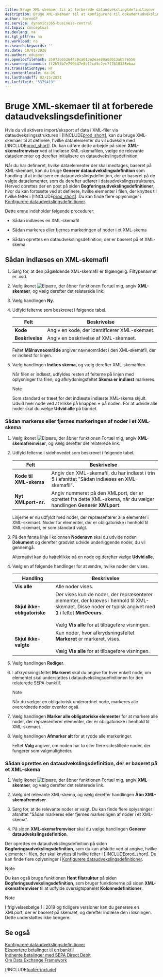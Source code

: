 ```yaml
---
title: Bruge XML-skemaer til at forberede dataudvekslingsdefinitioner
description: Bruge XML-skemaer til at konfigurere til dokumentudvekslingsstrukturen.
author: SorenGP
ms.service: dynamics365-business-central
ms.topic: conceptual
ms.devlang: na
ms.tgt_pltfrm: na
ms.workload: na
ms.search.keywords: ''
ms.date: 10/01/2020
ms.author: edupont
ms.openlocfilehash: 25073b552644c9ca013a2eae90a0d013ab57e556
ms.sourcegitcommit: ff2b55b7e790447e0c1fcd5c2ec7f7610338ebaa
ms.translationtype: HT
ms.contentlocale: da-DK
ms.lasthandoff: 02/15/2021
ms.locfileid: "5379419"
---
```

# <a name="use-xml-schemas-to-prepare-data-exchange-definitions"></a>Bruge XML-skemaer til at forberede dataudvekslingsdefinitioner

Hvis du vil aktivere import/eksport af data i XML-filer via dataudvekslingsstrukturen i [!INCLUDE[prod_short](includes/prod_short.md)], kan du bruge XML-skemaer til at definere, hvilke dataelementer du vil udveksle med [!INCLUDE[prod_short](includes/prod_short.md)]. Du kan udføre dette arbejde på siden **XML-skemafremviser** ved at indlæse XML-skemafilen, vælge de relevante dataelementer og derefter initialisere en dataudvekslingsdefinition.  

 Når du har defineret, hvilke dataelementer der skal medtages, baseret på XML-skemaet, kan du bruge **Generer dataudvekslingsdefinition** som handling til at initialisere en dataudvekslingsdefinition, der er baseret på de valgte dataelementer, som du derefter udfører i dataudvekslingsstrukturen. Herved oprettes der en post på siden **Bogføringsudvekslingsdefinitioner**, hvor du kan fortsætte ved at definere, hvilke elementer i filen, der knyttes til hvilke felter i [!INCLUDE[prod_short](includes/prod_short.md)]. Du kan finde flere oplysninger i [Konfigurere dataudvekslingsdefinitioner](across-how-to-set-up-data-exchange-definitions.md).  

 Dette emne indeholder følgende procedurer:  

- Sådan indlæses en XML-skemafil  

- Sådan markeres eller fjernes markeringen af noder i et XML-skema  

- Sådan oprettes en dataudvekslingsdefinition, der er baseret på et XML-skema  

## <a name="to-load-an-xml-schema-file"></a>Sådan indlæses en XML-skemafil

1. Sørg for, at den pågældende XML-skemafil er tilgængelig. Filtypenavnet er .xsd.  

2. Vælg ikonet ![Elpære, der åbner funktionen Fortæl mig](media/ui-search/search_small.png "Fortæl mig, hvad du vil foretage dig"), angiv **XML-skemaer**, og vælg derefter det relaterede link.  

3. Vælg handlingen **Ny**.  

4. Udfyld felterne som beskrevet i følgende tabel.  

    |Felt|Beskrivelse|  
    |---------------------------------|---------------------------------------|  
    |**Kode**|Angiv en kode, der identificerer XML-skemaet.|  
    |**Beskrivelse**|Angiv en beskrivelse af XML-skemaet.|  

     Feltet **Målnavneområde** angiver navneområdet i den XML-skemafil, der er indlæst for linjen.  

5. Vælg handlingen **Indlæs skema**, og vælg derefter XML-skemafilen.  

     Når filen er indlæst, udfyldes resten af felterne på linjen med oplysninger fra filen, og afkrydsningsfeltet **Skema er indlæst** markeres.  

    > [!NOTE]  
    >  Som standard er træet for det indlæste indlæste XML-skema skjult. Udvid hver node ved at klikke på knappen **+** på noden. For at udvide alle noder skal du vælge **Udvid alle** på båndet.  

### <a name="to-select-or-clear-nodes-in-an-xml-schema"></a>Sådan markeres eller fjernes markeringen af noder i et XML-skema  

1. Vælg ikonet ![Elpære, der åbner funktionen Fortæl mig](media/ui-search/search_small.png "Fortæl mig, hvad du vil foretage dig"), angiv **XML-skemafremviser**, og vælg derefter det relaterede link.  

2. Udfyld felterne i sidehovedet som beskrevet i følgende tabel.  

    |Felt|Beskrivelse|  
    |---------------------------------|---------------------------------------|  
    |**Kode til XML-skema**|Angiv den XML-skemafil, du har indlæst i trin 5 i afsnittet "Sådan indlæses en XML-skemafil".|  
    |**Nyt XMLport-nr.**|Angiv nummeret på den XMLport, der er oprettet fra dette XML-skema, når du vælger handlingen **Generér XMLport**.|  

     Linjerne er nu udfyldt med noder, der repræsenterer alle elementer i XML-skemaet. Noder for elementer, der er obligatoriske i henhold til XML-skemaet, er som standard valgt.  

3. På den første linje i kolonnen **Nodenavn** skal du udvide noden **Dokument** og derefter gradvist udvide underliggende noder, du vil gennemgå.  

     Alternativt kan du højreklikke på en node og derefter vælge **Udvid alle**.  

4. Vælg en af følgende handlinger for at ændre, hvilke noder der vises.  

    |**Handling**|Beskrivelse|  
    |----------------|---------------------------------------|  
    |**Vis alle**|Alle noder vises.|  
    |**Skjul ikke-obligatoriske**|Der vises kun de noder, der repræsenterer elementer, der kræves i henhold til XML-skemaet. Disse noder er typisk angivet med **1** i feltet **MinOccurs**.<br /><br /> Vælg **Vis alle** for at tilbageføre visningen.|  
    |**Skjul ikke-valgte**|Kun noder, hvor afkrydsningsfeltet **Markeret** er markeret, vises.<br /><br /> Vælg **Vis alle** for at tilbageføre visningen.|  

5. Vælg handlingen **Rediger**.  

6. I afkrydsningsfeltet **Markeret** skal du angive for hver enkelt node, om elementet skal understøttes i dataudvekslingsdefinitionen for den relaterede SEPA-bankfil.  

    > [!NOTE]  
    >  Når du vælger en obligatorisk underordnet node, markeres alle overordnede noder ovenfor også.  

7. Vælg handlingen **Marker alle obligatoriske elementer** for at markere alle noder, der repræsenterer elementer, der er obligatoriske i henhold til XML-skemaet.  

8. Vælg handlingen **Afmarker alt** for at rydde alle markeringer.  

     Feltet **Valg** angiver, om noden har to eller flere sidestillede noder, der fungerer som valgmuligheder.  

### <a name="to-generate-a-data-exchange-definition-that-is-based-on-an-xml-schema"></a>Sådan oprettes en dataudvekslingsdefinition, der er baseret på et XML-skema  

1. Vælg ikonet ![Elpære, der åbner funktionen Fortæl mig](media/ui-search/search_small.png "Fortæl mig, hvad du vil foretage dig"), angiv **XML-skemaer**, og vælg derefter det relaterede link.  

2. Vælg det relevante XML-skema, og vælg derefter handlingen **Åbn XML-skemafremviser**.  

3. Sørg for, at de relevante noder er valgt. Du kan finde flere oplysninger i afsnittet "Sådan markeres eller fjernes markeringen af noder i et XML-skema".  

4. På siden **XML-skemafremviser** skal du vælge handlingen **Generer dataudvekslingsdefinition**.  

 Der oprettes en dataudvekslingsdefinition på siden **Bogføringsudvekslingsdefinition**, som du kan afslutte ved at angive, hvilke elementer i filen, der skal knyttes til hvilke felter i [!INCLUDE[prod_short](includes/prod_short.md)]. Du kan finde flere oplysninger i [Konfigurere dataudvekslingsdefinitioner](across-how-to-set-up-data-exchange-definitions.md).  

> [!NOTE]  
> Du kan også bruge funktionen **Hent filstruktur** på siden **Bogføringsudvekslingsdefinition**, som bruger funktionerne på siden **XML-skemafremviser** til at udfylde oversigtspanelet **Kolonnedefinitioner**.  

> [!NOTE]
> I frigivelsesbølge 1 i 2019 og tidligere versioner kan du generere en XMLport, der er baseret på skemaet, og derefter indlæse den i løsningen. Dette understøttes ikke længere.

## <a name="see-also"></a>Se også

[Konfigurere dataudvekslingsdefinitioner](across-how-to-set-up-data-exchange-definitions.md)  
[Eksportere betalinger til en bankfil](finance-make-payments-with-bank-data-conversion-service-or-sepa-credit-transfer.md#exporting-payments-to-a-bank-file)  
[Indhente betalinger med SEPA Direct Debit](finance-collect-payments-with-sepa-direct-debit.md)  
[Om Data Exchange Framework](across-about-the-data-exchange-framework.md)  


[!INCLUDE[footer-include](includes/footer-banner.md)]